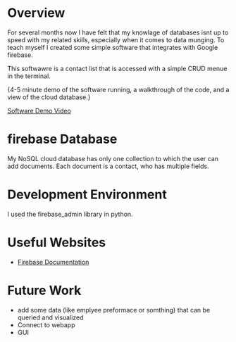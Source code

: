 # Overview

For several months now I have felt that my knowlage of databases isnt up to speed with my related skills, especially when it comes to data munging. To teach myself I created some simple software that integrates with Google firebase.

This softwawre is a contact list that is accessed with a simple CRUD menue in the terminal.


{4-5 minute demo of the software running, a walkthrough of the code, and a view of the cloud database.}

[Software Demo Video](http://youtube.link.goes.here)

# firebase Database

My NoSQL cloud database has only one collection to which the user can add documents. Each document is a contact, who has multiple fields.

# Development Environment

I used the firebase_admin library in python.

# Useful Websites

* [Firebase Documentation](https://firebase.google.com/docs/firebase)

# Future Work

* add some data (like emplyee preformace or somthing) that can be queried and visualized
* Connect to webapp
* GUI
